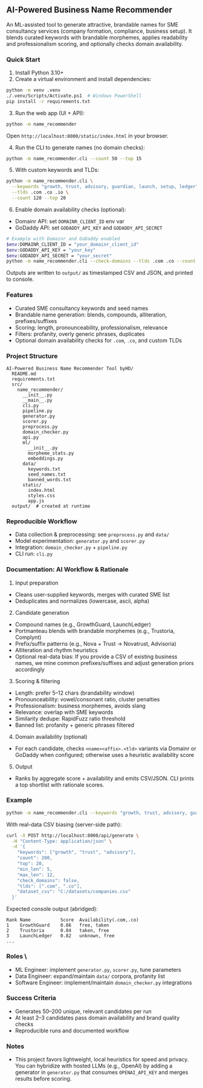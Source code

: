 ## AI-Powered Business Name Recommender

An ML-assisted tool to generate attractive, brandable names for SME consultancy services (company formation, compliance, business setup). It blends curated keywords with brandable morphemes, applies readability and professionalism scoring, and optionally checks domain availability.

### Quick Start

1) Install Python 3.10+
2) Create a virtual environment and install dependencies:

```bash
python -m venv .venv
./.venv/Scripts/Activate.ps1  # Windows PowerShell
pip install -r requirements.txt
```

3) Run the web app (UI + API):

```bash
python -m name_recommender
```

Open `http://localhost:8000/static/index.html` in your browser.

4) Run the CLI to generate names (no domain checks):

```bash
python -m name_recommender.cli --count 50 --top 15
```

5) With custom keywords and TLDs:

```bash
python -m name_recommender.cli \
  --keywords "growth, trust, advisory, guardian, launch, setup, ledger" \
  --tlds .com .co .io \
  --count 120 --top 20
```

6) Enable domain availability checks (optional):

- Domainr API: set `DOMAINR_CLIENT_ID` env var
- GoDaddy API: set `GODADDY_API_KEY` and `GODADDY_API_SECRET`

```bash
# Example with Domainr and GoDaddy enabled
$env:DOMAINR_CLIENT_ID = "your_domainr_client_id"
$env:GODADDY_API_KEY = "your_key"
$env:GODADDY_API_SECRET = "your_secret"
python -m name_recommender.cli --check-domains --tlds .com .co --count 100 --top 15
```

Outputs are written to `output/` as timestamped CSV and JSON, and printed to console.

### Features

- Curated SME consultancy keywords and seed names
- Brandable name generation: blends, compounds, alliteration, prefixes/suffixes
- Scoring: length, pronounceability, professionalism, relevance
- Filters: profanity, overly generic phrases, duplicates
- Optional domain availability checks for `.com`, `.co`, and custom TLDs

### Project Structure

```
AI-Powered Business Name Recommender Tool byHD/
  README.md
  requirements.txt
  src/
    name_recommender/
      __init__.py
      __main__.py
      cli.py
      pipeline.py
      generator.py
      scorer.py
      preprocess.py
      domain_checker.py
      api.py
      ml/
        __init__.py
        morpheme_stats.py
        embeddings.py
      data/
        keywords.txt
        seed_names.txt
        banned_words.txt
      static/
        index.html
        styles.css
        app.js
  output/  # created at runtime
```

### Reproducible Workflow

- Data collection & preprocessing: see `preprocess.py` and `data/`
- Model experimentation: `generator.py` and `scorer.py`
- Integration: `domain_checker.py` + `pipeline.py`
- CLI run: `cli.py`

### Documentation: AI Workflow & Rationale

1) Input preparation
- Cleans user-supplied keywords, merges with curated SME list
- Deduplicates and normalizes (lowercase, ascii, alpha)

2) Candidate generation
- Compound names (e.g., GrowthGuard, LaunchLedger)
- Portmanteau blends with brandable morphemes (e.g., Trustoria, Complynt)
- Prefix/suffix patterns (e.g., Nova + Trust → Novatrust, Advisoria)
- Alliteration and rhythm heuristics
- Optional real-data bias: If you provide a CSV of existing business names, we mine common prefixes/suffixes and adjust generation priors accordingly

3) Scoring & filtering
- Length: prefer 5–12 chars (brandability window)
- Pronounceability: vowel/consonant ratio, cluster penalties
- Professionalism: business morphemes, avoids slang
- Relevance: overlap with SME keywords
- Similarity dedupe: RapidFuzz ratio threshold
- Banned list: profanity + generic phrases filtered

4) Domain availability (optional)
- For each candidate, checks `<name><affix>.<tld>` variants via Domainr or GoDaddy when configured; otherwise uses a heuristic availability score

5) Output
- Ranks by aggregate score + availability and emits CSV/JSON. CLI prints a top shortlist with rationale scores.

### Example

```bash
python -m name_recommender.cli --keywords "growth, trust, advisory, guardian, launch" --tlds .com .co --count 150 --top 15 --check-domains
```
With real-data CSV biasing (server-side path):

```bash
curl -X POST http://localhost:8000/api/generate \
  -H "Content-Type: application/json" \
  -d '{
    "keywords": ["growth", "trust", "advisory"],
    "count": 200,
    "top": 20,
    "min_len": 5,
    "max_len": 12,
    "check_domains": false,
    "tlds": [".com", ".co"],
    "dataset_csv": "C:/datasets/companies.csv"
  }'
```


Expected console output (abridged):

```
Rank Name           Score  Availability(.com,.co)
1    GrowthGuard    0.86   free, taken
2    Trustoria      0.84   taken, free
3    LaunchLedger   0.82   unknown, free
...
```

### Roles \

- ML Engineer: implement `generator.py`, `scorer.py`, tune parameters
- Data Engineer: expand/maintain `data/` corpora, profanity list
- Software Engineer: implement/maintain `domain_checker.py` integrations


### Success Criteria

- Generates 50–200 unique, relevant candidates per run
- At least 2–3 candidates pass domain availability and brand quality checks
- Reproducible runs and documented workflow

### Notes

- This project favors lightweight, local heuristics for speed and privacy. You can hybridize with hosted LLMs (e.g., OpenAI) by adding a generator in `generator.py` that consumes `OPENAI_API_KEY` and merges results before scoring.


